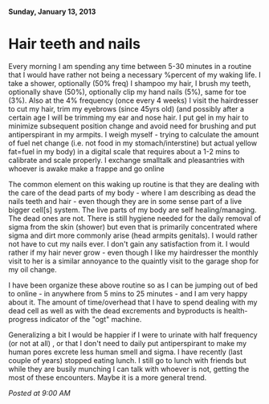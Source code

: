 **Sunday, January 13, 2013**

Hair teeth and nails
=================

Every morning I am spending any time between 5-30 minutes in a routine that I would have rather not being a necessary %percent of my waking life.
I take a shower, optionally (50% freq) I shampoo my hair, I brush my teeth, optionally shave (50%), optionally clip my hand nails (5%), same for toe (3%). Also at the 4% frequency (once every 4 weeks) I visit the hairdresser to cut my hair, trim my eyebrows (since 45yrs old) (and possibly after a certain age I will be trimming my ear and nose hair. I put gel in my hair to minimize subsequent position change and avoid need for brushing and put antiperspirant in my armpits.
I weigh myself - trying to calculate the amount of fuel net change (i.e. not food in my stomach/interstine) but actual yellow fat=fuel in my body) in a digital scale that requires about a 1-2 mins to calibrate and scale properly.
I exchange smalltalk and pleasantries with whoever is awake make a frappe and go online

The common element on this waking up routine is that they are dealing with the care of the dead parts of my body - where I am describing as dead the nails teeth and hair - even though they are in some sense part of a live bigger cell[s] system.
The live parts of my body are self healing/managing. The dead ones are not. There is still hygiene needed for the daily removal of sigma from the skin
(shower) but even that is primarily concentrated where sigma and dirt more commonly arise (head armpits genitals).
I would rather not have to cut my nails ever.
I don't gain any satisfaction from it.
I would rather if my hair never grow - even though I like my hairdresser the monthly visit to her is a similar annoyance to the quaintly visit to the garage shop for my  oil change.

I have been organize these above routine so as I can be jumping out of bed to online - in anywhere from 5 mins to 25 minutes - and I am very happy about it.
The amount of time/overhead that I have to spend dealing with my dead cell as well as with the dead excrements and byproducts is health-progress indicator
of the "ogt" machine.

Generalizing a bit I would be happier if I were to urinate with half frequency (or not at all) , or that I don't need to daily put antiperspirant to make my human pores excrete less human smell and sigma.
I have recently (last couple of years) stopped eating lunch. I still go to lunch with friends but while they are busily munching I can talk with whoever is not, getting the most of these encounters.
Maybe it is a more general trend.

_Posted at 9:00 AM_